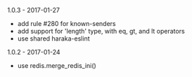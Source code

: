 
1.0.3 - 2017-01-27

* add rule #280 for known-senders
* add support for 'length' type, with eq, gt, and lt operators
* use shared haraka-eslint

1.0.2 - 2017-01-24

* use redis.merge_redis_ini()
